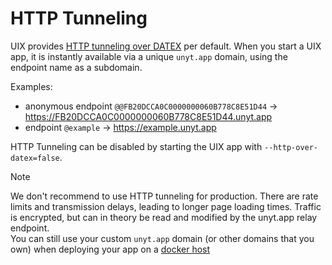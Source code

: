 # HTTP Tunneling

UIX provides [HTTP tunneling over DATEX](./Glossary.md#http-over-datex) per default.
When you start a UIX app, it is instantly available via a unique `unyt.app` domain,
using the endpoint name as a subdomain.

Examples:
 * anonymous endpoint `@@FB20DCCA0C0000000060B778C8E51D44` -> https://FB20DCCA0C0000000060B778C8E51D44.unyt.app
 * endpoint `@example` -> https://example.unyt.app

HTTP Tunneling can be disabled by starting the UIX app with `--http-over-datex=false`.


> [!NOTE]
> We don't recommend to use HTTP tunneling for production.
> There are rate limits and transmission delays, leading to longer page
> loading times. Traffic is encrypted, but can in theory be read and modified
> by the unyt.app relay endpoint.<br>
> You can still use your custom `unyt.app` domain (or other domains that you own)
> when deploying your app on a [docker host](./13%20Deployment.md#remote-docker-hosts)
